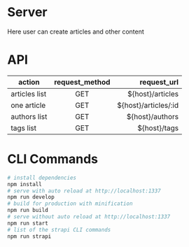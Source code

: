# Server

Here user can create articles and other content

# API

| action        | request_method | request_url          |
| ------------- |:--------------:| --------------------:|
| articles list | GET            | ${host}/articles     |
| one article   | GET            | ${host}/articles/:id |
| authors list  | GET            | ${host}/authors      |
| tags list     | GET            | ${host}/tags         |

# CLI Commands

```bash
# install dependencies
npm install
# serve with auto reload at http://localhost:1337
npm run develop
# build for production with minification
npm run build
# serve without auto reload at http://localhost:1337
npm run start
# list of the strapi CLI commands
npm run strapi
```

